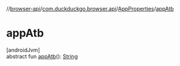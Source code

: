 //[browser-api](../../../index.md)/[com.duckduckgo.browser.api](../index.md)/[AppProperties](index.md)/[appAtb](app-atb.md)

# appAtb

[androidJvm]\
abstract fun [appAtb](app-atb.md)(): [String](https://kotlinlang.org/api/latest/jvm/stdlib/kotlin/-string/index.html)
